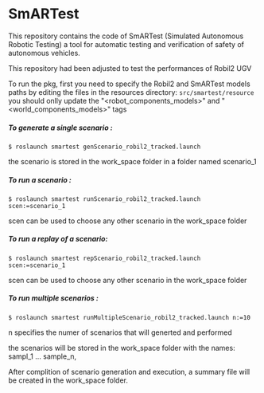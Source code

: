# SmARTest
This repository contains the code of SmARTest (Simulated Autonomous Robotic Testing) 
a tool for automatic testing and verification of safety of autonomous vehicles.


This repository had been adjusted to test the performances of Robil2 UGV 


To run the pkg, first you need to specify the Robil2 and SmARTest models paths 
by editing the files in the resources directory: `src/smartest/resource`
you should onlly update the "<robot_components_models>" and "<world_components_models>" tags


##### To generate a single scenario :

`$ roslaunch smartest genScenario_robil2_tracked.launch`


the scenario is stored in the work_space folder in a folder named scenario_1





##### To run a scenario :


`$ roslaunch smartest runScenario_robil2_tracked.launch scen:=scenario_1` 


scen can be used to choose any other scenario in the work_space folder




##### To run a replay of a scenario: 
`$ roslaunch smartest repScenario_robil2_tracked.launch scen:=scenario_1` 

scen can be used to choose any other scenario in the work_space folder



##### To run multiple scenarios :
`$ roslaunch smartest runMultipleScenario_robil2_tracked.launch n:=10`

n specifies the numer of scenarios that will generted and performed

the scenarios will be stored in the work_space folder with the names: sampl_1 ... sample_n,  

After complition of scenario generation and execution, a summary file will be created in the work_space folder.

